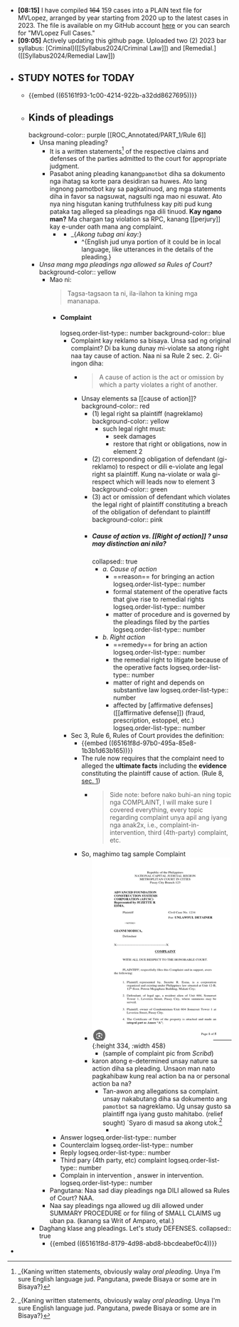 - **[08:15]** I have compiled ~~164~~ 159 cases into a PLAIN text file for MVLopez, arranged by year starting from 2020 up to the latest cases in 2023. The file is available on my GitHub account [here](https://github.com/cliffordx/MVLopez-FULL-CASES) or you can search for "MVLopez Full Cases."
- **[09:05]** Actively updating this github page. Uploaded two (2) 2023 bar syllabus: [Criminal]([[Syllabus2024/Criminal Law]]) and [Remedial.]([[Syllabus2024/Remedial Law]])
- ## STUDY NOTES for TODAY
	- {{embed ((65161f93-1c00-4214-922b-a32dd8627695))}}
	- ## Kinds of pleadings 
	  background-color:: purple
	  [[ROC_Annotated/PART_1/Rule 6]]
		- Unsa maning pleading?
			- It is a written statements[^1] of the respective claims and defenses of the parties admitted to the court for appropriate judgment.
			- Pasabot aning pleading kanang`pamotbot`  diha sa dokumento nga ihatag sa korte para desidiran sa huwes. Ato lang ingnong pamotbot kay sa pagkatinuod, ang mga statements diha in favor sa nagsuwat, nagsulti nga mao ni esuwat. Ato nya ning hisgutan kaning truthfulness kay piti pud kung pataka tag alleged sa pleadings nga dili tinuod. **Kay ngano man?** Ma chargan tag violation sa RPC, kanang [[perjury]] kay e-under oath mana ang complaint.
				- [^1]: _{Kaning written statements, obviously walay *oral pleading*. Unya I'm sure English language jud. Pangutana, pwede Bisaya or some are in Bisaya?}
					- _{*Akong tubag ani kay:*}
						- ^{English jud unya portion of it could be in local language, like utterances in the details of the pleading.}
		- *Unsa mang mga pleadings nga allowed sa Rules of Court?*
		  background-color:: yellow
			- Mao ni: 
			  > Tagsa-tagsaon ta ni, ila-ilahon ta kining mga mananapa.
				- #### Complaint
				  logseq.order-list-type:: number
				  background-color:: blue
					- Complaint kay reklamo sa bisaya. Unsa sad ng original complaint? Di ba kung dunay mi-violate sa atong right naa tay cause of action. Naa ni sa Rule 2 sec. 2. Gi-ingon diha:
						- > A cause of action is the act or omission by which a party violates a right of another.
						- Unsay elements sa [[cause of action]]?
						  background-color:: red
							- (1) legal right sa plaintiff (nagreklamo)
							  background-color:: yellow
								- such legal right must:
									- seek damages
									- restore that right or obligations, now in element 2
							- (2) corresponding obligation of defendant (gi-reklamo) to respect or dili e-violate ang legal right sa plaintiff. Kung na-violate or wala gi-respect which will leads now to element 3
							  background-color:: green
							- (3) act or omission of defendant which violates the legal right of plaintiff constituting a breach of the obligation of defendant to plaintiff
							  background-color:: pink
							- ##### Cause of action vs. [[Right of action]] ? unsa may distinction ani nila?
							  collapsed:: true
								- *a. Cause of action*
									- ==reason== for bringing an action
									  logseq.order-list-type:: number
									- formal statement of the operative facts that give rise to remedial rights
									  logseq.order-list-type:: number
									- matter of procedure and is governed by the pleadings filed by the parties
									  logseq.order-list-type:: number
								- *b. Right action*
									- ==remedy== for bring an action
									  logseq.order-list-type:: number
									- the remedial right to litigate because of the operative facts
									  logseq.order-list-type:: number
									- matter of right and depends on substantive law
									  logseq.order-list-type:: number
									- affected by [affirmative defenses]([[affirmative defense]]) (fraud, prescription, estoppel, etc.)
									  logseq.order-list-type:: number
					- Sec 3, Rule 6, Rules of Court provides the definition:
						- {{embed ((65161f8d-97b0-495a-85e8-1b3b1d63b165))}}
						- The rule now requires that the complaint need to alleged the **ultimate facts** including the **evidence** constituting the plaintiff cause of action. (Rule 8, [sec. 1](((65161f8d-10e5-4de6-84bd-ea4d988607c3))))
							- > Side note: before nako buhi-an ning topic nga COMPLAINT, I will make sure I covered everything, every topic regarding complaint unya apil ang iyang nga anak2x, i.e., complaint-in-intervention, third (4th-party) complaint, etc.
						- So, maghimo tag sample Complaint
							- ![test](../assets/Screen_Shot_2022-10-25_at_8.04.05_PM_1666699470912_1.png){:height 334, :width 458}
								- (sample of complaint pic from *Scribd*)
							- karon atong e-determined unsay nature sa action diha sa pleading. Unsaon man nato pagkahibaw kung real action ba na or personal action ba na?
								- Tan-awon ang allegations sa complaint. unsay nakabutang diha sa dokumento ang `pamotbot` sa nagreklamo. Ug unsay gusto sa plaintiff nga iyang gusto mahitabo. (relief sought) `Syaro di masud sa akong utok.[^1]
									- [^1]: _{Disclaimer: Mga binisaya nako nga pulong gikan ni nako pero dili kalikayan nga mga gilitok sa akong mga professor mahimo pud nakong ako pinulungan. Pasaylo-a kung dili nindot ang mga gpanglitok dire ug dili ha-om sa imong paminaw.}
				- Answer
				  logseq.order-list-type:: number
				- Counterclaim
				  logseq.order-list-type:: number
				- Reply
				  logseq.order-list-type:: number
				- Third pary (4th party, etc) complaint
				  logseq.order-list-type:: number
				- Complain in intervention , answer in intervention.
				  logseq.order-list-type:: number
			- Pangutana: Naa sad diay pleadings nga DILI allowed sa Rules of Court? NAA.
			- Naa say pleadings nga allowed ug dili allowed under SUMMARY PROCEDURE or for filing of SMALL CLAIMS ug uban pa. (kanang sa Writ of Amparo, etal.)
		- Daghang klase ang pleadings. Let's study DEFENSES.
		  collapsed:: true
			- {{embed ((65161f8d-8179-4d98-abd8-bbcdeabef0c4))}}
-